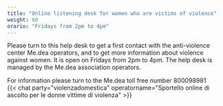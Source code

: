 ```yaml
---
title: "Online listening desk for women who are victims of violence"
weight: 60
orario: "Fridays from 2pm to 4pm"
---
```


Please turn to this help desk to get a first contact with the anti-violence center Me.dea operators, and to get more information about violence against women.
It is open on Fridays from 2pm to 4pm.
The help desk is managed by the Me.dea association operators.

For information please turn to the Me.dea toll free number 800098981  
{{< chat party="violenzadomestica" operatorname="Sportello online di ascolto per le donne vittime di violenza" >}}
